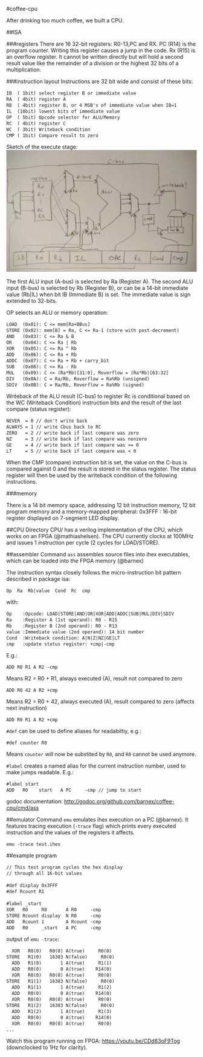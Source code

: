 #coffee-cpu

After drinking too much coffee, we built a CPU.

##ISA

###registers
There are 16 32-bit registers: R0-13,PC and RX. 
PC (R14) is the program counter. Writing this register causes a jump in the code. 
Rx (R15) is an overflow register. It cannot be written directly but will hold a second result value like the remainder of a division or the highest 32 bits of a multiplication.

###instruction layout
Instructions are 32 bit wide and consist of these bits:

    IB  ( 1bit) select register B or immediate value
    RA  ( 4bit) register A
    RB  ( 4bit) register B, or 4 MSB's of immediate value when IB=1
    IL  (10bit) lowest bits of immediate value
    OP  ( 5bit) Opcode selector for ALU/Memory
    RC  ( 4bit) register C
    WC  ( 3bit) Writeback condition
    CMP ( 1bit) Compare result to zero

Sketch of the execute stage:
![fig](sketch.jpg)

The first ALU input (A-bus) is selected by Ra (Register A). The second ALU input (B-bus) is selected by Rb (Register B), or can be a 14-bit immediate value (Rb|IL) when bit IB (Immediate B) is set. The immediate value is sign extended to 32-bits.

OP selects an ALU or memory operation:

    LOAD  (0x01): C <= mem[Ra+BBus]
    STORE (0x02): mem[B] = Ra, C <= Ra-1 (store with post-decrement)
    AND   (0x03): C <= Ra & B
    OR    (0x04): C <= Ra | Rb
    XOR   (0x05): C <= Ra ^ Rb
    ADD   (0x06): C <= Ra + Rb
    ADDC  (0x07): C <= Ra + Rb + carry_bit
    SUB   (0x08): C <= Ra - Rb
    MUL   (0x09): C <= (Ra*Rb)[31:0], Roverflow = (Ra*Rb)[63:32]
    DIV   (0x0A): C = Ra/Rb, Roverflow = Ra%Rb (unsigned)
    SDIV  (0x0B): C = Ra/Rb, Roverflow = Ra%Rb (signed)

Writeback of the ALU result (C-bus) to register Rc is conditional based on the WC (Writeback Condition) instruction bits and the result of the last compare (status register):

    NEVER  = 0 // don't write back
    ALWAYS = 1 // write Cbus back to RC
    ZERO   = 2 // write back if last compare was zero
    NZ     = 3 // write back if last compare was nonzero
    GE     = 4 // write back if last compare was >= 0
    LT     = 5 // write back if last compare was < 0

When the CMP (compare) instruction bit is set, the value on the C-bus is compared against 0 and the result is stored in the status register. The status register will then be used by the writeback condition of the following instructions.

###memory

There is a 14 bit memory space, addressing 12 bit instruction memory, 12 bit program memory and a memory-mapped peripheral:
0x3FFF : 16-bit register displayed on 7-segment LED display.

##CPU
Directory CPU/ has a verilog implementation of the CPU, which works on an FPGA (@mathiashelsen). The CPU currently clocks at 100MHz and issues 1 instruction per cycle (2 cycles for LOAD/STORE). 

##assembler
Command ``ass`` assembles source files into ihex executables, which can be loaded into the FPGA memory (@barnex)

The instruction syntax closely follows the micro-instruction bit pattern described in package isa:

    Op  Ra  Rb|value  Cond  Rc  cmp
    
with:

    Op    :Opcode: LOAD|STORE|AND|OR|XOR|ADD|ADDC|SUB|MUL|DIV|SDIV
    Ra    :Register A (1st operand): R0 - R15
    Rb    :Register B (2nd operand): R0 - R13
    value :Immediate value (2nd operand): 14 bit number
    Cond  :Writeback condition: A|N|Z|NZ|GE|LT
    cmp   :update status register: +cmp|-cmp

E.g.:

    ADD R0 R1 A R2 -cmp
    
Means R2 = R0 + R1, always executed (A), result not compared to zero

    ADD R0 42 A R2 +cmp
    
Means R2 = R0 + 42, always executed (A), result compared to zero (affects next instruction)

    ADD R0 R1 A R2 +cmp

``#def`` can be used to define aliases for readabiltiy, e.g.:

    #def counter R0
    
Means ``counter`` will now be substited by ``R0``, and ``R0`` cannot be used anymore.

``#label`` creates a named alias for the current instruction number, used to make jumps readable. E.g.:

    #label start
    ADD   R0    start   A PC     -cmp // jump to start

godoc documentation: http://godoc.org/github.com/barnex/coffee-cpu/cmd/ass

##emulator
Command ``emu`` emulates ihex execution on a PC (@barnex). It features tracing execution (``-trace`` flag) which prints every executed instruction and the values of the registers it affects.
```
emu -trace test.ihex
```


##example program
```
// This test program cycles the hex display
// through all 16-bit values

#def display 0x3FFF
#def Rcount R1

#label _start
XOR   R0     R0       A R0     -cmp
STORE Rcount display  N R0     -cmp
ADD   Rcount 1        A Rcount -cmp
ADD   R0     _start   A PC     -cmp
```

output of ``emu -trace``:
```
  XOR   R0(0)   R0(0) A(true)     R0(0) 
STORE   R1(0)   16383 N(false)     R0(0) 
  ADD   R1(0)       1 A(true)     R1(1) 
  ADD   R0(0)       0 A(true)    R14(0) 
  XOR   R0(0)   R0(0) A(true)     R0(0) 
STORE   R1(1)   16383 N(false)     R0(0) 
  ADD   R1(1)       1 A(true)     R1(2) 
  ADD   R0(0)       0 A(true)    R14(0) 
  XOR   R0(0)   R0(0) A(true)     R0(0) 
STORE   R1(2)   16383 N(false)     R0(0) 
  ADD   R1(2)       1 A(true)     R1(3) 
  ADD   R0(0)       0 A(true)    R14(0) 
  XOR   R0(0)   R0(0) A(true)     R0(0) 
...
```

Watch this program running on FPGA: https://youtu.be/CDd83oF9Tog (downclocked to 1Hz for clarity).
